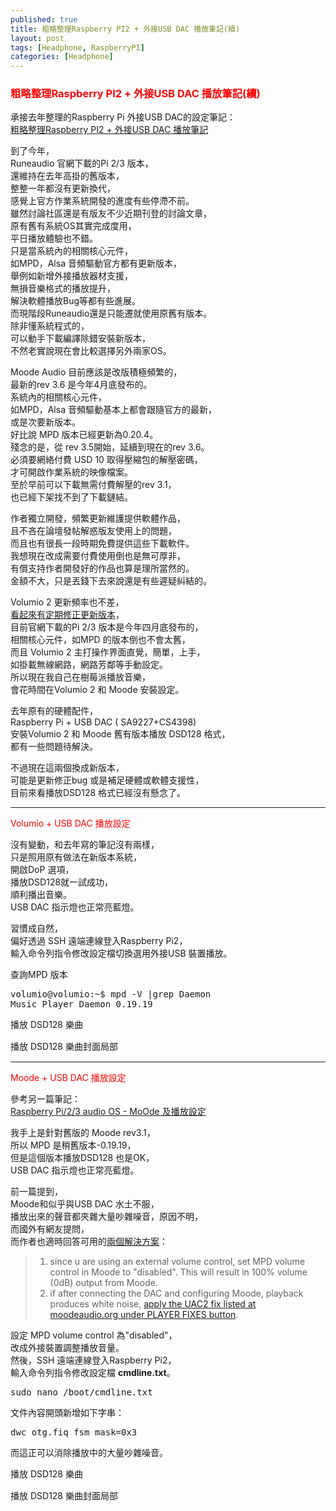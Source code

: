 ```yaml
---
published: true
title: 粗略整理Raspberry PI2 + 外接USB DAC 播放筆記(續)
layout: post
tags: [Headphone, RaspberryPI]
categories: [Headphone]
---
```


### <font color="red">粗略整理Raspberry PI2 + 外接USB DAC 播放筆記(續)</font>  

承接去年整理的Raspberry Pi 外接USB DAC的設定筆記：  
[粗略整理Raspberry PI2 + 外接USB DAC 播放筆記][4]  

到了今年，  
Runeaudio 官網下載的Pi 2/3 版本，  
還維持在去年高掛的舊版本，  
整整一年都沒有更新換代，  
感覺上官方作業系統開發的進度有些停滯不前。  
雖然討論社區還是有版友不少近期刊登的討論文章，  
原有舊有系統OS其實完成度用，  
平日播放體驗也不錯。  
只是當系統內的相關核心元件，  
如MPD，Alsa 音頻驅動官方都有更新版本，  
舉例如新增外接播放器材支援，  
無損音樂格式的播放提升，  
解決軟體播放Bug等都有些進展。  
而現階段Runeaudio還是只能遷就使用原舊有版本。  
除非懂系統程式的，  
可以動手下載編譯除錯安裝新版本，  
不然老實說現在會比較選擇另外兩家OS。  
  
Moode Audio 目前應該是改版積極頻繁的，  
最新的rev 3.6 是今年4月底發布的。  
系統內的相關核心元件，  
如MPD，Alsa 音頻驅動基本上都會跟隨官方的最新，  
或是次要新版本。  
好比說 MPD 版本已經更新為0.20.4。  
殘念的是，從 rev 3.5開始，延續到現在的rev 3.6。  
必須要網絡付費 USD 10 取得壓縮包的解壓密碼，  
才可開啟作業系統的映像檔案。  
至於早前可以下載無需付費解壓的rev 3.1，  
也已經下架找不到了下載鏈結。  
  
作者獨立開發，頻繁更新維護提供軟體作品，  
且不吝在論壇發帖解惑版友使用上的問題，  
而且也有很長一段時期免費提供這些下載軟件。  
我想現在改成需要付費使用倒也是無可厚非，  
有償支持作者開發好的作品也算是理所當然的。  
金額不大，只是丟錢下去來說還是有些遲疑糾結的。  
  
Volumio 2 更新頻率也不差，  
[看起來有定期修正更新版本][1]，  
目前官網下載的Pi 2/3 版本是今年四月底發布的，  
相關核心元件，如MPD 的版本倒也不會太舊，  
而且 Volumio 2 主打操作界面直覺，簡單，上手，  
如掛載無線網路，網路芳鄰等手動設定。  
所以現在我自己在樹莓派播放音樂，  
會花時間在Volumio 2 和 Moode 安裝設定。  
  
去年原有的硬體配件，  
Raspberry Pi + USB DAC ( SA9227+CS4398)  
安裝Volumio 2 和 Moode 舊有版本播放 DSD128 格式，  
都有一些問題待解決。  

不過現在這兩個換成新版本，  
可能是更新修正bug 或是補足硬體或軟體支援性，  
目前來看播放DSD128 格式已經沒有懸念了。  
  
----

<font color="red">Volumio + USB DAC 播放設定</font>  

沒有變動，和去年寫的筆記沒有兩樣，  
只是照用原有做法在新版本系統，  
開啟DoP 選項，  
播放DSD128就一試成功，  
順利播出音樂。  
USB DAC 指示燈也正常亮藍燈。  
  
習慣成自然，  
偏好透過 SSH 遠端連線登入Raspberry Pi2，  
輸入命令列指令修改設定檔切換選用外接USB 裝置播放。  
  
查詢MPD 版本  
<pre class="prettyprint"><span class="desert">volumio@volumio:~$ mpd -V |grep Daemon
Music Player Daemon 0.19.19
</span></pre>

播放 DSD128 樂曲    
<img class="responsively-lazy responsively-lazy-600" src="https://res.cloudinary.com/shengshampoo/image/upload/s--yJLaTDcE--/v1494131079/Screenshot-05072017-1034AM1-fs81_uikt31.png" srcset="data:image/gif;base64,R0lGODlhAQABAIAAAP///////yH5BAEKAAEALAAAAAABAAEAAAICTAEAOw==">    
    
播放 DSD128 樂曲封面局部    
<img class="responsively-lazy responsively-lazy-600" src="https://res.cloudinary.com/shengshampoo/image/upload/s--6npa3Cg4--/v1494131078/Screenshot-05072017-1035AM1-fs81_lvqtme.png" srcset="data:image/gif;base64,R0lGODlhAQABAIAAAP///////yH5BAEKAAEALAAAAAABAAEAAAICTAEAOw==">

----

<font color="red">Moode + USB DAC 播放設定</font>  
  
參考另一篇筆記：  
[Raspberry Pi/2/3 audio OS - MoOde 及播放設定][5]   
  
我手上是針對舊版的 Moode rev3.1，  
所以 MPD 是稍舊版本-0.19.19，  
但是這個版本播放DSD128 也是OK，  
USB DAC 指示燈也正常亮藍燈。  
  
前一篇提到，  
Moode和似乎與USB DAC 水土不服，  
播放出來的聲音都夾雜大量吵雜噪音，原因不明，  
而國外有網友提問，  
而作者也適時回答可用的[兩個解決方案][2]：  

> 1. since u are using an external volume control, set MPD volume control in Moode to "disabled". This will result in 100% volume (0dB) output from Moode.
> 2. if after connecting the DAC and configuring Moode, playback produces white noise, [apply the UAC2 fix listed at moodeaudio.org under PLAYER FIXES button][3].

設定 MPD volume control 為"disabled"，  
改成外接裝置調整播放音量。  
然後，SSH 遠端連線登入Raspberry Pi2，  
輸入命令列指令修改設定檔 **cmdline.txt**。  

<pre class="prettyprint"><span class="desert">sudo nano /boot/cmdline.txt
</span></pre>

文件內容開頭新增如下字串：  
<pre class="prettyprint"><span class="desert">dwc_otg.fiq_fsm_mask=0x3 
</span></pre>

而這正可以消除播放中的大量吵雜噪音。  

播放 DSD128 樂曲    
<img class="responsively-lazy responsively-lazy-600" src="https://res.cloudinary.com/shengshampoo/image/upload/s--6W8JCrIi--/v1494125727/Screenshot-05072017-1014AM1-fs81_gzej53.png" srcset="data:image/gif;base64,R0lGODlhAQABAIAAAP///////yH5BAEKAAEALAAAAAABAAEAAAICTAEAOw==">    
    
播放 DSD128 樂曲封面局部    
<img class="responsively-lazy responsively-lazy-600" src="https://res.cloudinary.com/shengshampoo/image/upload/s--gwJ4ztoL--/v1494125727/Screenshot-05072017-1019AM1-fs81_x9btcq.png" srcset="data:image/gif;base64,R0lGODlhAQABAIAAAP///////yH5BAEKAAEALAAAAAABAAEAAAICTAEAOw==">

[1]: https://volumio.org/forum/changelog-t1575.html
[2]: http://www.diyaudio.com/forums/pc-based/271811-moode-audio-player-raspberry-pi-125.html#post4554933
[3]: http://moodeaudio.org/docs/fixes.html
[4]: https://shengshampoo.github.io/headphone/2016/08/28/raspberry-pi2-external-usb-dac.html
[5]: https://shengshampoo.github.io/headphone/2016/08/31/rpi123-moode-os-setting.html
